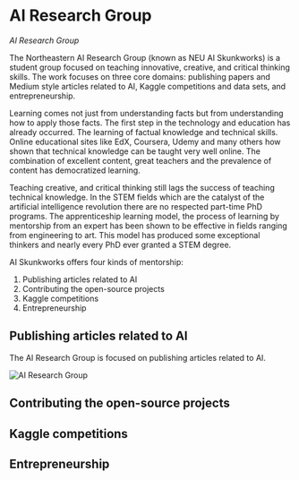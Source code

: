 # AI Research Group
*AI Research Group*  

The Northeastern AI Research Group (known as NEU AI Skunkworks) is a student group focused on teaching innovative, creative, and critical thinking skills. The work focuses on three core domains: publishing papers and Medium style articles related to AI, Kaggle competitions and data sets, and entrepreneurship.

Learning comes not just from understanding facts but from understanding how to apply those facts. The first step in the technology and education has already occurred. The learning of factual knowledge and technical skills. Online educational sites like EdX, Coursera, Udemy and many others how shown that technical knowledge can be taught very well online. The combination of excellent content, great teachers and the prevalence of content has democratized learning.

Teaching creative, and critical thinking still lags the success of teaching technical knowledge. In the STEM fields which are the catalyst of the artificial intelligence revolution there are no respected part-time PhD programs. The apprenticeship learning model, the process of learning by mentorship from an expert has been shown to be effective in fields ranging from engineering to art. This model has produced some exceptional thinkers and nearly every PhD ever granted a STEM degree.

AI Skunkworks offers four kinds of mentorship:

1) Publishing articles related to AI    
2) Contributing the open-source projects    
3) Kaggle competitions    
4) Entrepreneurship   


## Publishing articles related to AI   

The AI Research Group is focused on publishing articles related to AI. 

![AI Research Group](https://github.com/nikbearbrown/AI_Research_Group/raw/main/IMG/AI_Research_Group.jpg)


## Contributing the open-source projects    


## Kaggle competitions    


##  Entrepreneurship   

